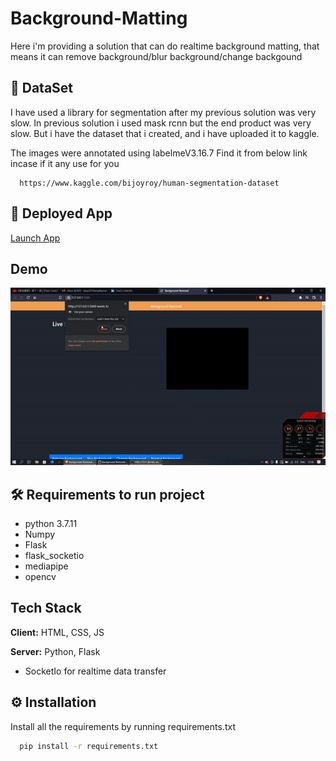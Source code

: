# Background-Matting

Here i'm providing a solution that can do realtime background matting, that means
it can remove background/blur background/change backgound

## 📜 DataSet

I have used a library for segmentation after my previous solution was very slow.
In previous solution i used mask rcnn but the end product was very slow.
But i have the dataset that i created, and i have uploaded it to kaggle.

The images were annotated using labelmeV3.16.7
Find it from below link incase if it any use for you

```URL
  https://www.kaggle.com/bijoyroy/human-segmentation-dataset
```

## 🚀 Deployed App
[Launch App](https://background-matting1.herokuapp.com)

## Demo

![App Screenshot](/gif/systemdemo.gif)


  
## 🛠 Requirements to run project

- python 3.7.11
- Numpy
- Flask
- flask_socketio
- mediapipe
- opencv

  
## Tech Stack

**Client:** HTML, CSS, JS

**Server:** Python, Flask

- SocketIo for realtime data transfer
  
## ⚙ Installation

Install all the requirements by running requirements.txt

```cmd
  pip install -r requirements.txt
```